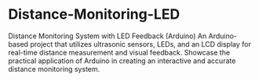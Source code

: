 # Distance-Monitoring-LED
Distance Monitoring System with LED Feedback (Arduino) An Arduino-based project that utilizes ultrasonic sensors, LEDs, and an LCD display for real-time distance measurement and visual feedback. Showcase the practical application of Arduino in creating an interactive and accurate distance monitoring system.
